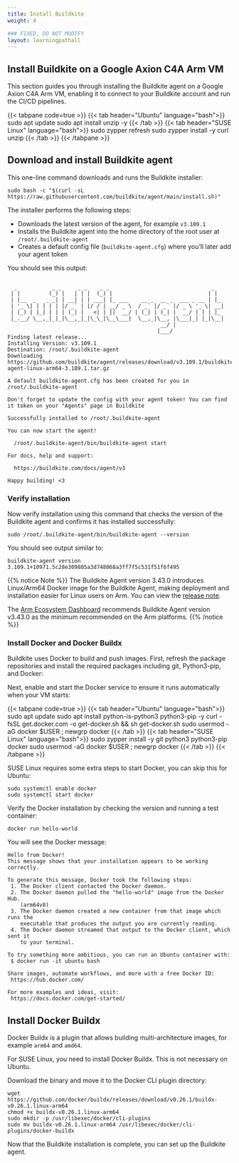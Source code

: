 ```yaml
---
title: Install Buildkite
weight: 4

### FIXED, DO NOT MODIFY
layout: learningpathall
---
```


## Install Buildkite on a Google Axion C4A Arm VM
This section guides you through installing the Buildkite agent on a Google Axion C4A Arm VM, enabling it to connect to your Buildkite account and run the CI/CD pipelines.

{{< tabpane code=true >}}
  {{< tab header="Ubuntu" language="bash">}}
sudo apt update
sudo apt install unzip -y
  {{< /tab >}}
  {{< tab header="SUSE Linux" language="bash">}}
sudo zypper refresh
sudo zypper install -y curl unzip
  {{< /tab >}}
{{< /tabpane >}}

## Download and install Buildkite agent

This one-line command downloads and runs the Buildkite installer:

```console
sudo bash -c "$(curl -sL https://raw.githubusercontent.com/buildkite/agent/main/install.sh)" 
```
The installer performs the following steps:

- Downloads the latest version of the agent, for example `v3.109.1`  
- Installs the Buildkite agent into the home directory of the root user at `/root/.buildkite-agent`  
- Creates a default config file (`buildkite-agent.cfg`) where you’ll later add your agent token 

You should see this output:

```output
 
  _           _ _     _ _    _ _                                _
 | |         (_) |   | | |  (_) |                              | |
 | |__  _   _ _| | __| | | ___| |_ ___    __ _  __ _  ___ _ __ | |_
 | '_ \| | | | | |/ _` | |/ / | __/ _ \  / _` |/ _` |/ _ \ '_ \| __|
 | |_) | |_| | | | (_| |   <| | ||  __/ | (_| | (_| |  __/ | | | |_
 |_.__/ \__,_|_|_|\__,_|_|\_\_|\__\___|  \__,_|\__, |\___|_| |_|\__|
                                                __/ |
                                               |___/
Finding latest release...
Installing Version: v3.109.1
Destination: /root/.buildkite-agent
Downloading https://github.com/buildkite/agent/releases/download/v3.109.1/buildkite-agent-linux-arm64-3.109.1.tar.gz

A default buildkite-agent.cfg has been created for you in /root/.buildkite-agent

Don't forget to update the config with your agent token! You can find it token on your "Agents" page in Buildkite

Successfully installed to /root/.buildkite-agent

You can now start the agent!

  /root/.buildkite-agent/bin/buildkite-agent start

For docs, help and support:

  https://buildkite.com/docs/agent/v3

Happy building! <3
```

### Verify installation

Now verify installation using this command that checks the version of the Buildkite agent and confirms it has installed successfully:

```console
sudo /root/.buildkite-agent/bin/buildkite-agent --version
```
You should see output similar to:

```output
buildkite-agent version 3.109.1+10971.5c28e309805a3d748068a3ff7f5c531f51f6f495
```

{{% notice Note %}}
The Buildkite Agent version 3.43.0 introduces Linux/Arm64 Docker image for the Buildkite Agent, making deployment and installation easier for Linux users on Arm. You can view the [release note](https://github.com/buildkite/agent/releases/tag/v3.43.0).

The [Arm Ecosystem Dashboard](https://developer.arm.com/ecosystem-dashboard/) recommends Buildkite Agent version v3.43.0 as the minimum recommended on the Arm platforms.
{{% /notice %}}

### Install Docker and Docker Buildx

Buildkite uses Docker to build and push images. First, refresh the package repositories and install the required packages including git, Python3-pip, and Docker:

Next, enable and start the Docker service to ensure it runs automatically when your VM starts:

{{< tabpane code=true >}}
  {{< tab header="Ubuntu" language="bash">}}
sudo apt update
sudo apt install python-is-python3 python3-pip -y
curl -fsSL get.docker.com -o get-docker.sh && sh get-docker.sh
sudo usermod -aG docker $USER ; newgrp docker
  {{< /tab >}}
  {{< tab header="SUSE Linux" language="bash">}}
sudo zypper install -y git python3 python3-pip docker
sudo usermod -aG docker $USER ; newgrp docker
  {{< /tab >}}
{{< /tabpane >}}


SUSE Linux requires some extra steps to start Docker, you can skip this for Ubuntu:

```console
sudo systemctl enable docker
sudo systemctl start docker
```

Verify the Docker installation by checking the version and running a test container:

```console
docker run hello-world
```

You will see the Docker message:

```output
Hello from Docker!
This message shows that your installation appears to be working correctly.

To generate this message, Docker took the following steps:
 1. The Docker client contacted the Docker daemon.
 2. The Docker daemon pulled the "hello-world" image from the Docker Hub.
    (arm64v8)
 3. The Docker daemon created a new container from that image which runs the
    executable that produces the output you are currently reading.
 4. The Docker daemon streamed that output to the Docker client, which sent it
    to your terminal.

To try something more ambitious, you can run an Ubuntu container with:
 $ docker run -it ubuntu bash

Share images, automate workflows, and more with a free Docker ID:
 https://hub.docker.com/

For more examples and ideas, visit:
 https://docs.docker.com/get-started/
```

##  Install Docker Buildx

Docker Buildx is a plugin that allows building multi-architecture images, for example `arm64` and `amd64`. 

For SUSE Linux, you need to install Docker Buildx. This is not necessary on Ubuntu.

Download the binary and move it to the Docker CLI plugin directory:

```console
wget https://github.com/docker/buildx/releases/download/v0.26.1/buildx-v0.26.1.linux-arm64
chmod +x buildx-v0.26.1.linux-arm64
sudo mkdir -p /usr/libexec/docker/cli-plugins
sudo mv buildx-v0.26.1.linux-arm64 /usr/libexec/docker/cli-plugins/docker-buildx
```

Now that the Buildkite installation is complete, you can set up the Buildkite agent.
